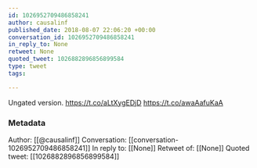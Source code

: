 ```yaml
---
id: 1026952709486858241
author: causalinf
published_date: 2018-08-07 22:06:20 +00:00
conversation_id: 1026952709486858241
in_reply_to: None
retweet: None
quoted_tweet: 1026882896856899584
type: tweet
tags:

---
```


Ungated version. https://t.co/aLtXygEDjD https://t.co/awaAafuKaA

### Metadata

Author: [[@causalinf]]
Conversation: [[conversation-1026952709486858241]]
In reply to: [[None]]
Retweet of: [[None]]
Quoted tweet: [[1026882896856899584]]
